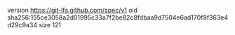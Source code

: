 version https://git-lfs.github.com/spec/v1
oid sha256:155ce3058a2d01995c33a7f2be82c8fdbaa9d7504e6ad170f8f363e4d29c9a34
size 121
